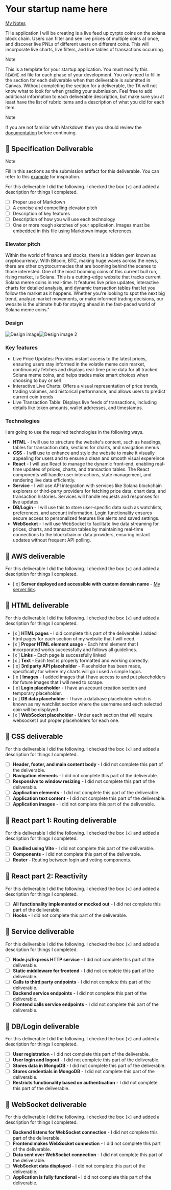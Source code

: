 # Your startup name here

[My Notes](notes.md)

THe application I will be creating is a live feed up cyrpto coins on the solana block chain. Users can filter and see live prices of multiple coins at once, and discover live PNLs of different users on different coins. This will incorporate live charts, live filters, and live tables of transactions occurring.

> [!NOTE]
> This is a template for your startup application. You must modify this `README.md` file for each phase of your development. You only need to fill in the section for each deliverable when that deliverable is submitted in Canvas. Without completing the section for a deliverable, the TA will not know what to look for when grading your submission. Feel free to add additional information to each deliverable description, but make sure you at least have the list of rubric items and a description of what you did for each item.

> [!NOTE]
> If you are not familiar with Markdown then you should review the [documentation](https://docs.github.com/en/get-started/writing-on-github/getting-started-with-writing-and-formatting-on-github/basic-writing-and-formatting-syntax) before continuing.

## 🚀 Specification Deliverable

> [!NOTE]
> Fill in this sections as the submission artifact for this deliverable. You can refer to this [example](https://github.com/webprogramming260/startup-example/blob/main/README.md) for inspiration.

For this deliverable I did the following. I checked the box `[x]` and added a description for things I completed.

- [ ] Proper use of Markdown
- [ ] A concise and compelling elevator pitch
- [ ] Description of key features
- [ ] Description of how you will use each technology
- [ ] One or more rough sketches of your application. Images must be embedded in this file using Markdown image references.

### Elevator pitch

Within the world of finance and stocks, there is a hidden gem known as cryptocurrency. With Bitcoin, BTC, making huge waves across the news, there are other cryptocurrnecies that are booming behind the scenes to those interested. One of the most booming coins of this current bull run, rising market, is Solana. This is a cutting-edge website that tracks current Solana meme coins in real-time. It features live price updates, interactive charts for detailed analysis, and dynamic transaction tables that let you follow the market as it happens. Whether you're looking to spot the next big trend, analyze market movements, or make informed trading decisions, our website is the ultimate hub for staying ahead in the fast-paced world of Solana meme coins."

### Design

![Design image](<website page 1.png>)![Design image 2](<website page 2.png>)

### Key features

- Live Price Updates: Provides instant access to the latest prices, ensuring users stay informed in the volatile meme coin market, continuously fetches and displays real-time price data for all tracked Solana meme coins, and helps trades make smart choices when choosing to buy or sell
- Interactive Live Charts: Offers a visual representation of price trends, trading volumes, and historical performance, and allows users to predict current coin trends
- Live Transaction Table: Displays live feeds of transactions, including details like token amounts, wallet addresses, and timestamps.

### Technologies

I am going to use the required technologies in the following ways.

- **HTML** - I will use to structure the website's content, such as headings, tables for transaction data, sections for charts, and navigation menus
- **CSS** - I will use to enhance and style the website to make it visually appealing for users and to ensure a clean and smooth visual expereince
- **React** - I will use React to manage the dynamic front-end, enabling real-time updates of prices, charts, and transaction tables. The React components will handle user interactions, state management, and rendering live data efficiently.
- **Service** - I will use API integration with services like Solana blockchain explorers or third-party providers for fetching price data, chart data, and transaction histories. Services will handle requests and responses for live updates
- **DB/Login** - I will use this to store user-specific data such as watchlists, preferences, and account information. Login functionality ensures secure access to personalized features like alerts and saved settings.
- **WebSocket** - I will use WebSocket to facilitate live data streaming for prices, charts, and transaction tables by maintaining real-time connections to the blockchain or data providers, ensuring instant updates without frequent API polling.

## 🚀 AWS deliverable

For this deliverable I did the following. I checked the box `[x]` and added a description for things I completed.

- [ x] **Server deployed and accessible with custom domain name** - [My server link](https://ramencrypto.click).

## 🚀 HTML deliverable

For this deliverable I did the following. I checked the box `[x]` and added a description for things I completed.

- [x ] **HTML pages** - I did complete this part of the deliverable.I added html pages for each section of my website that I will need.
- [x ] **Proper HTML element usage** - Each html element that I incorporated works successfully and follows all guidelines.
- [x ] **Links** - Each page is successfully linked
- [x ] **Text** - Each text is properly formatted and working correctly.
- [ x] **3rd party API placeholder** - Placeholder has been made, specifically for where my charts will go i used a simple logos.
- [ x ] **Images** - I added images that I have access to and put placeholders for future images that I will need to scrape.
- [ x] **Login placeholder** - I have an account creation section and temporary placeholder.
- [x ] **DB data placeholder** - I have a database placeholder which is known as my watchlist section where the username and each selected coin will be displayed
- [x ] **WebSocket placeholder** - Under each section that will require websocket I put proper placeholders for each one.

## 🚀 CSS deliverable

For this deliverable I did the following. I checked the box `[x]` and added a description for things I completed.

- [ ] **Header, footer, and main content body** - I did not complete this part of the deliverable.
- [ ] **Navigation elements** - I did not complete this part of the deliverable.
- [ ] **Responsive to window resizing** - I did not complete this part of the deliverable.
- [ ] **Application elements** - I did not complete this part of the deliverable.
- [ ] **Application text content** - I did not complete this part of the deliverable.
- [ ] **Application images** - I did not complete this part of the deliverable.

## 🚀 React part 1: Routing deliverable

For this deliverable I did the following. I checked the box `[x]` and added a description for things I completed.

- [ ] **Bundled using Vite** - I did not complete this part of the deliverable.
- [ ] **Components** - I did not complete this part of the deliverable.
- [ ] **Router** - Routing between login and voting components.

## 🚀 React part 2: Reactivity

For this deliverable I did the following. I checked the box `[x]` and added a description for things I completed.

- [ ] **All functionality implemented or mocked out** - I did not complete this part of the deliverable.
- [ ] **Hooks** - I did not complete this part of the deliverable.

## 🚀 Service deliverable

For this deliverable I did the following. I checked the box `[x]` and added a description for things I completed.

- [ ] **Node.js/Express HTTP service** - I did not complete this part of the deliverable.
- [ ] **Static middleware for frontend** - I did not complete this part of the deliverable.
- [ ] **Calls to third party endpoints** - I did not complete this part of the deliverable.
- [ ] **Backend service endpoints** - I did not complete this part of the deliverable.
- [ ] **Frontend calls service endpoints** - I did not complete this part of the deliverable.

## 🚀 DB/Login deliverable

For this deliverable I did the following. I checked the box `[x]` and added a description for things I completed.

- [ ] **User registration** - I did not complete this part of the deliverable.
- [ ] **User login and logout** - I did not complete this part of the deliverable.
- [ ] **Stores data in MongoDB** - I did not complete this part of the deliverable.
- [ ] **Stores credentials in MongoDB** - I did not complete this part of the deliverable.
- [ ] **Restricts functionality based on authentication** - I did not complete this part of the deliverable.

## 🚀 WebSocket deliverable

For this deliverable I did the following. I checked the box `[x]` and added a description for things I completed.

- [ ] **Backend listens for WebSocket connection** - I did not complete this part of the deliverable.
- [ ] **Frontend makes WebSocket connection** - I did not complete this part of the deliverable.
- [ ] **Data sent over WebSocket connection** - I did not complete this part of the deliverable.
- [ ] **WebSocket data displayed** - I did not complete this part of the deliverable.
- [ ] **Application is fully functional** - I did not complete this part of the deliverable.
